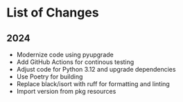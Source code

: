 # List of Changes

## 2024

- Modernize code using pyupgrade
- Add GitHub Actions for continous testing
- Adjust code for Python 3.12 and upgrade dependencies
- Use Poetry for building
- Replace black/isort with ruff for formatting and linting
- Import version from pkg resources
